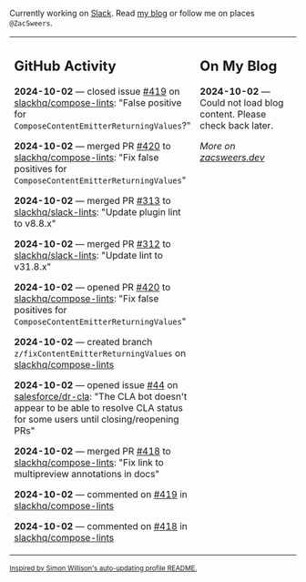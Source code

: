 Currently working on [Slack](https://slack.com/). Read [my blog](https://zacsweers.dev/) or follow me on places `@ZacSweers`.

<table><tr><td valign="top" width="60%">

## GitHub Activity
<!-- githubActivity starts -->
**2024-10-02** — closed issue [#419](https://github.com/slackhq/compose-lints/issues/419) on [slackhq/compose-lints](https://github.com/slackhq/compose-lints): "False positive for `ComposeContentEmitterReturningValues`?"

**2024-10-02** — merged PR [#420](https://github.com/slackhq/compose-lints/pull/420) to [slackhq/compose-lints](https://github.com/slackhq/compose-lints): "Fix false positives for `ComposeContentEmitterReturningValues`"

**2024-10-02** — merged PR [#313](https://github.com/slackhq/slack-lints/pull/313) to [slackhq/slack-lints](https://github.com/slackhq/slack-lints): "Update plugin lint to v8.8.x"

**2024-10-02** — merged PR [#312](https://github.com/slackhq/slack-lints/pull/312) to [slackhq/slack-lints](https://github.com/slackhq/slack-lints): "Update lint to v31.8.x"

**2024-10-02** — opened PR [#420](https://github.com/slackhq/compose-lints/pull/420) to [slackhq/compose-lints](https://github.com/slackhq/compose-lints): "Fix false positives for `ComposeContentEmitterReturningValues`"

**2024-10-02** — created branch `z/fixContentEmitterReturningValues` on [slackhq/compose-lints](https://github.com/slackhq/compose-lints)

**2024-10-02** — opened issue [#44](https://github.com/salesforce/dr-cla/issues/44) on [salesforce/dr-cla](https://github.com/salesforce/dr-cla): "The CLA bot doesn't appear to be able to resolve CLA status for some users until closing/reopening PRs"

**2024-10-02** — merged PR [#418](https://github.com/slackhq/compose-lints/pull/418) to [slackhq/compose-lints](https://github.com/slackhq/compose-lints): "Fix link to multipreview annotations in docs"

**2024-10-02** — commented on [#419](https://github.com/slackhq/compose-lints/issues/419#issuecomment-2389056762) in [slackhq/compose-lints](https://github.com/slackhq/compose-lints)

**2024-10-02** — commented on [#418](https://github.com/slackhq/compose-lints/pull/418#issuecomment-2389055104) in [slackhq/compose-lints](https://github.com/slackhq/compose-lints)
<!-- githubActivity ends -->
</td><td valign="top" width="40%">

## On My Blog
<!-- blog starts -->
**2024-10-02** — Could not load blog content. Please check back later.
<!-- blog ends -->
_More on [zacsweers.dev](https://zacsweers.dev/)_
</td></tr></table>

<sub><a href="https://simonwillison.net/2020/Jul/10/self-updating-profile-readme/">Inspired by Simon Willison's auto-updating profile README.</a></sub>